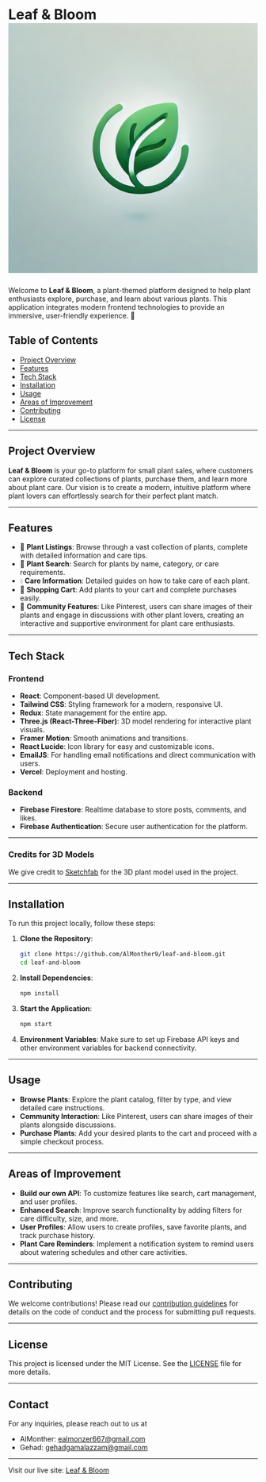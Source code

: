 # Leaf & Bloom ![Leaf & Bloom](public/favicon.ico)

Welcome to **Leaf & Bloom**, a plant-themed platform designed to help plant enthusiasts explore, purchase, and learn about various plants. This application integrates modern frontend technologies to provide an immersive, user-friendly experience. 🌱

## Table of Contents

- [Project Overview](#project-overview)
- [Features](#features)
- [Tech Stack](#tech-stack)
- [Installation](#installation)
- [Usage](#usage)
- [Areas of Improvement](#areas-of-improvement)
- [Contributing](#contributing)
- [License](#license)

---

## Project Overview

**Leaf & Bloom** is your go-to platform for small plant sales, where customers can explore curated collections of plants, purchase them, and learn more about plant care. Our vision is to create a modern, intuitive platform where plant lovers can effortlessly search for their perfect plant match.

---

## Features

- 🌵 **Plant Listings**: Browse through a vast collection of plants, complete with detailed information and care tips.
- 🌿 **Plant Search**: Search for plants by name, category, or care requirements.
- 💧 **Care Information**: Detailed guides on how to take care of each plant.
- 🛒 **Shopping Cart**: Add plants to your cart and complete purchases easily.
- 💚 **Community Features**: Like Pinterest, users can share images of their plants and engage in discussions with other plant lovers, creating an interactive and supportive environment for plant care enthusiasts.

---

## Tech Stack

### Frontend
- **React**: Component-based UI development.
- **Tailwind CSS**: Styling framework for a modern, responsive UI.
- **Redux**: State management for the entire app.
- **Three.js (React-Three-Fiber)**: 3D model rendering for interactive plant visuals.
- **Framer Motion**: Smooth animations and transitions.
- **React Lucide**: Icon library for easy and customizable icons.
- **EmailJS**: For handling email notifications and direct communication with users.
- **Vercel**: Deployment and hosting.

### Backend
- **Firebase Firestore**: Realtime database to store posts, comments, and likes.
- **Firebase Authentication**: Secure user authentication for the platform.

---

### **Credits for 3D Models**

We give credit to [Sketchfab](https://sketchfab.com/3d-models/garden-urn-c0c7f5fa24704a23b0f3cbdd689b8176) for the 3D plant model used in the project.

---

## Installation

To run this project locally, follow these steps:

1. **Clone the Repository**:
   ```bash
   git clone https://github.com/AlMonther9/leaf-and-bloom.git
   cd leaf-and-bloom
   ```

2. **Install Dependencies**:
   ```bash
   npm install
   ```

3. **Start the Application**:
   ```bash
   npm start
   ```

4. **Environment Variables**:
   Make sure to set up Firebase API keys and other environment variables for backend connectivity.

---

## Usage

- **Browse Plants**: Explore the plant catalog, filter by type, and view detailed care instructions.
- **Community Interaction**: Like Pinterest, users can share images of their plants alongside discussions.
- **Purchase Plants**: Add your desired plants to the cart and proceed with a simple checkout process.

---

## Areas of Improvement

- **Build our own API**: To customize features like search, cart management, and user profiles.
- **Enhanced Search**: Improve search functionality by adding filters for care difficulty, size, and more.
- **User Profiles**: Allow users to create profiles, save favorite plants, and track purchase history.
- **Plant Care Reminders**: Implement a notification system to remind users about watering schedules and other care activities.

---

## Contributing

We welcome contributions! Please read our [contribution guidelines](CONTRIBUTING.md) for details on the code of conduct and the process for submitting pull requests.

---

## License

This project is licensed under the MIT License. See the [LICENSE](LICENSE.md) file for more details.

---

## Contact

For any inquiries, please reach out to us at
- AlMonther: ealmonzer667@gmail.com
- Gehad: gehadgamalazzam@gmail.com

---

Visit our live site: [Leaf & Bloom](https://leaf-bloom.vercel.app/)
